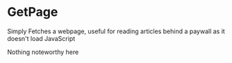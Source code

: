 # GetPage
Simply Fetches a webpage, useful for reading articles behind a paywall as it doesn't load JavaScript

Nothing noteworthy here
